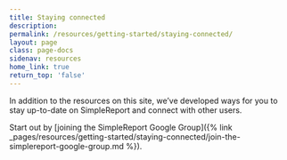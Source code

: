 ```yaml
---
title: Staying connected
description:
permalink: /resources/getting-started/staying-connected/
layout: page
class: page-docs
sidenav: resources
home_link: true
return_top: 'false'
---
```


In addition to the resources on this site, we’ve developed ways for you to stay up-to-date on SimpleReport and connect with other users.

Start out by [joining the SimpleReport Google Group]({% link _pages/resources/getting-started/staying-connected/join-the-simplereport-google-group.md %}).
